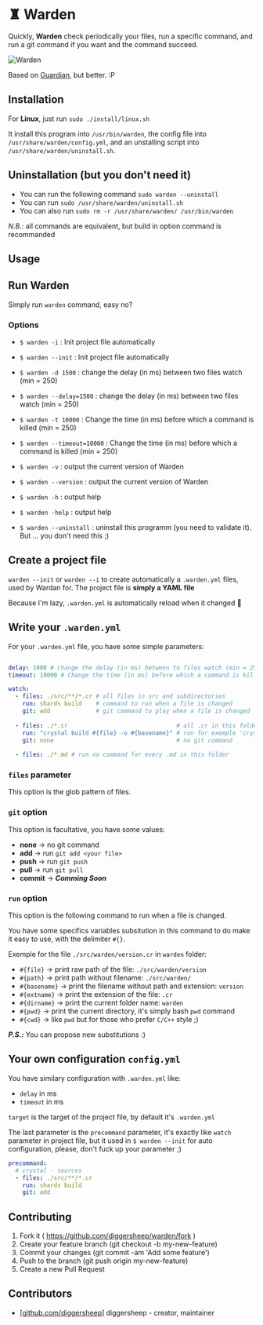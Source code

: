 # ♜ Warden

Quickly, **Warden** check periodically your files, run a specific command, and run a git command if you want and the command succeed. 

![Warden](http://i.imgur.com/KFJj0K9.png)

Based on [Guardian](https://github.com/f/guardian), but better. :P

## Installation

For **Linux**, just run `sudo ./install/linux.sh`

It install this program into `/usr/bin/warden`, the config file into `/usr/share/warden/config.yml`, and an unstalling  script into `/usr/share/warden/uninstall.sh`.
  

## Uninstallation (but you don't need it)

* You can run the following command `sudo warden --uninstall`
* You can run `sudo /usr/share/warden/uninstall.sh`
* You can also run `sudo rm -r /usr/share/warden/ /usr/bin/warden`


*N.B.:* all commands are equivalent, but build in option command is recommanded

## Usage

## Run Warden

Simply run `warden` command, easy no?

### Options

* `$ warden -i`              : Init project file automatically
* `$ warden --init`          : Init project file automatically

* `$ warden -d 1500`         : change the delay (in ms) between two files watch (min = 250)
* `$ warden --delay=1500`    : change the delay (in ms) between two files watch (min = 250)

* `$ warden -t 10000`        : Change the time (in ms) before which a command is killed (min = 250)
* `$ warden --timeout=10000` : Change the time (in ms) before which a command is killed (min = 250)

* `$ warden -v`              : output the current version of Warden
* `$ warden --version`       : output the current version of Warden

* `$ warden -h`              : output help
* `$ warden -help`           : output help

* `$ warden --uninstall`     : uninstall this programm (you need to validate it). But ... you don't need this ;)

## Create a project file

`warden --init` or `warden --i` to create automatically a `.warden.yml` files, used by Wardan for.
The project file is **simply a YAML file**

Because I'm lazy, `.warden.yml` is automatically reload when it changed 🐨

## Write your `.warden.yml`

For your `.warden.yml` file, you have some simple parameters:
```yaml

delay: 1000 # change the delay (in ms) between to files watch (min = 250) [Facultative]
timeout: 10000 # Change the time (in ms) before which a command is killed (min = 250) [Facultative]

watch:
  - files: ./src/**/*.cr # all files in src and subdirectories
    run: shards build    # command to run when a file is changed
    git: add             # git command to play when a file is changed
  
  - files: ./*.cr                               # all .cr in this folder
    run: "crystal build #{file} -o #{basename}" # run for exemple 'crystal build main.cr main'
    git: none                                   # no git command 
    
  - files: ./*.md # run no command for every .md in this folder
```

### `files` parameter
This option is the glob pattern of files.

### `git` option
This option is facultative, you have some values:
  - **none** -> no git command
  - **add** -> run `git add <your file>`
  - **push** -> run `git push`
  - **pull** -> run `git pull`
  - **commit** -> **_Comming Soon_**
  
### `run` option
This option is the following command to run when a file is changed.

You have some specifics variables subsitution in this command to do make it easy to use, with the delimiter `#{}`.

Exemple for the file `./src/warden/version.cr` in `warden` folder:
  - `#{file}` -> print raw path of the file: `./src/warden/version`
  - `#{path}` -> print path without filename: `./src/warden/`
  - `#{basename}` -> print the filename without path and extension: `version`
  - `#{extname}` -> print the extension of the file: `.cr`
  - `#{dirname}` -> print the current folder name: `warden`
  - `#{pwd}` -> print the current directory, it's simply bash `pwd` command
  - `#{cwd}` -> like `pwd` but for those who prefer `C/C++` style ;)

**_P.S.:_** You can propose new substitutions :) 


## Your own configuration `config.yml`

You have similary configuration with `.warden.yml` like:
  - `delay` in ms
  - `timeout` in ms

`target` is the target of the project file, by default it's `.warden.yml`

The last parameter is the `precommand` parameter, it's exactly like `watch` parameter in project file, but it used in `$ warden --init` for auto configuration, please, don't fuck up your parameter ;)

```yaml
precommand:
  # crystal - sources
  - files: ./src/**/*.cr
    run: shards build
    git: add
```

## Contributing

1. Fork it ( https://github.com/diggersheep/warden/fork )
2. Create your feature branch (git checkout -b my-new-feature)
3. Commit your changes (git commit -am 'Add some feature')
4. Push to the branch (git push origin my-new-feature)
5. Create a new Pull Request

## Contributors

- [[github.com/diggersheep]](https://github.com/diggersheep) diggersheep - creator, maintainer
